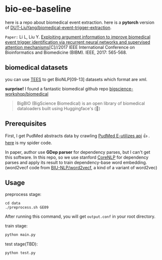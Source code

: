 # bio-ee-baseline

here is a repo about biomedical event extraction. here is a **pytorch** version of [DUT-LiuYang/biomedical-event-trigger-extraction](https://github.com/DUT-LiuYang/biomedical-event-trigger-extraction).

`Paper:` Li L, Liu Y. [Exploiting argument information to improve biomedical event trigger identification via recurrent neural networks and supervised attention mechanisms](https://ieeexplore.ieee.org/document/8217711)[C]//2017 IEEE International Conference on Bioinformatics and Biomedicine (BIBM). IEEE, 2017: 565-568.

## biomedical datasets

you can use [TEES](https://github.com/jbjorne/TEES) to get BioNLP[09-13] datasets which format are xml.

**surprise!** I found a fantastic biomedical github repo [bigscience-workshop/biomedical](https://github.com/bigscience-workshop/biomedical)

> BigBIO (BigScience Biomedical) is an open library of biomedical dataloaders built using Huggingface's (🤗)

## Prerequisites
First, I get PudMed abstracts data by crawling [PudMed E-utilizes api](https://www.ncbi.nlm.nih.gov/books/NBK25497/) 👍 . [here](https://github.com/P-KB-O/bio-misc/blob/main/PubMed/getPubMedAbstracts_multithread.py) is my spider code.

In paper, author use **GDep parser** for dependency parses, but I can't get this software. In this repo, so we use stanford [CoreNLP](https://stanfordnlp.github.io/CoreNLP/) for dependency parses and apply its result to train dependency-base word embedding.(word2vecf code from [BIU-NLP/word2vecf](https://github.com/BIU-NLP/word2vecf), a kind of a variant of word2vec)

## Usage

preprocess stage:

``` shell
cd data
./preprocess.sh GE09
```
After running this command, you will get `output.conf` in your root directory.


train stage:

``` python
python main.py
```

test stage(TBD):

``` python
python test.py
```
